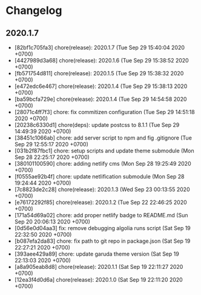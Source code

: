# Changelog

## 2020.1.7

- [82bf1c705fa3] chore(release): 2020.1.7 (Tue Sep 29 15:40:04 2020 +0700)
- [4427989d3a68] chore(release): 2020.1.6 (Tue Sep 29 15:38:52 2020 +0700)
- [fb571754d811] chore(release): 2020.1.5 (Tue Sep 29 15:38:32 2020 +0700)
- [e472edc6e467] chore(release): 2020.1.4 (Tue Sep 29 15:38:13 2020 +0700)
- [ba59bcfa729e] chore(release): 2020.1.4 (Tue Sep 29 14:54:58 2020 +0700)
- [28071c4ff7f3] chore: fix commitizen configuration (Tue Sep 29 14:51:18 2020 +0700)
- [20238c6330d1] chore(deps): update postcss to 8.1.1 (Tue Sep 29 14:49:39 2020 +0700)
- [38451c1066ab] chore: add server script to npm and fig .gitignore (Tue Sep 29 12:55:17 2020 +0700)
- [031b2f87fbc1] chore: setup scripts and update theme submodule (Mon Sep 28 22:25:17 2020 +0700)
- [380101100590] chore: adding netlify cms (Mon Sep 28 19:25:49 2020 +0700)
- [f0555ae92b4f] chore: update netlification submodule (Mon Sep 28 19:24:44 2020 +0700)
- [7c8823de2c28] chore(release): 2020.1.3 (Wed Sep 23 00:13:55 2020 +0700)
- [e76172292f85] chore(release): 2020.1.2 (Tue Sep 22 22:46:25 2020 +0700)
- [171a54d69a02] chore: add proper netlify badge to README.md (Sun Sep 20 20:06:13 2020 +0700)
- [0d56e0d04aa3] fix: remove debugging algolia runs script (Sat Sep 19 22:32:50 2020 +0700)
- [b087efa2da83] chore: fix path to git repo in package.json (Sat Sep 19 22:27:21 2020 +0700)
- [393aee429a89] chore: update garuda theme version (Sat Sep 19 22:13:03 2020 +0700)
- [a8a905eab8d8] chore(release): 2020.1.1 (Sat Sep 19 22:11:27 2020 +0700)
- [12ea3f4d0d6a] chore(release): 2020.1.0 (Sat Sep 19 22:11:20 2020 +0700)
